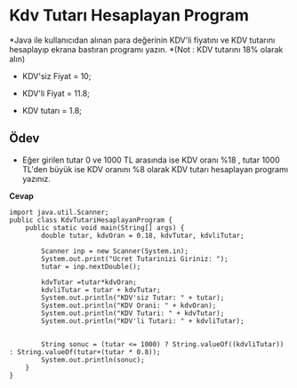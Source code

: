 # Kdv Tutarı Hesaplayan Program

*Java ile kullanıcıdan alınan para değerinin KDV'li fiyatını ve KDV tutarını hesaplayıp ekrana bastıran programı yazın.
*(Not : KDV tutarını 18% olarak alın)

* KDV'siz Fiyat = 10;

* KDV'li Fiyat = 11.8;

* KDV tutarı = 1.8;

## Ödev 

* Eğer girilen tutar 0 ve 1000 TL arasında ise KDV oranı %18 , tutar 1000 TL'den büyük ise KDV oranını %8 olarak KDV tutarı hesaplayan programı yazınız.

**Cevap**

```
import java.util.Scanner;
public class KdvTutariHesaplayanProgram {
    public static void main(String[] args) {
        double tutar, kdvOran = 0.18, kdvTutar, kdvliTutar;

        Scanner inp = new Scanner(System.in);
        System.out.print("Ucret Tutarinizi Giriniz: ");
        tutar = inp.nextDouble();

        kdvTutar =tutar*kdvOran;
        kdvliTutar = tutar + kdvTutar;
        System.out.println("KDV'siz Tutar: " + tutar);
        System.out.println("KDV Orani: " + kdvOran);
        System.out.println("KDV Tutari: " + kdvTutar);
        System.out.println("KDV'li Tutari: " + kdvliTutar);


        String sonuc = (tutar <= 1000) ? String.valueOf((kdvliTutar)) : String.valueOf(tutar+(tutar * 0.8));
        System.out.println(sonuc);
    }
}


```
